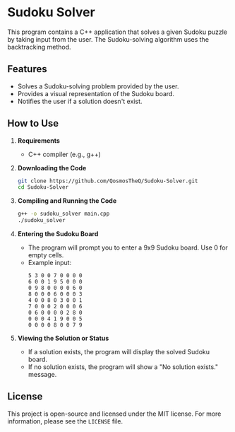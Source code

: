 # Sudoku Solver

This program contains a C++ application that solves a given Sudoku puzzle by taking input from the user. The Sudoku-solving algorithm uses the backtracking method.

## Features

- Solves a Sudoku-solving problem provided by the user.
- Provides a visual representation of the Sudoku board.
- Notifies the user if a solution doesn't exist.

## How to Use

1. **Requirements**

    - C++ compiler (e.g., g++)

2. **Downloading the Code**

    ```bash
    git clone https://github.com/QosmosTheQ/Sudoku-Solver.git
    cd Sudoku-Solver
    ```

3. **Compiling and Running the Code**

    ```bash
    g++ -o sudoku_solver main.cpp
    ./sudoku_solver
    ```

4. **Entering the Sudoku Board**

    - The program will prompt you to enter a 9x9 Sudoku board. Use 0 for empty cells.
    - Example input:
      ```
      5 3 0 0 7 0 0 0 0
      6 0 0 1 9 5 0 0 0
      0 9 8 0 0 0 0 6 0
      8 0 0 0 6 0 0 0 3
      4 0 0 8 0 3 0 0 1
      7 0 0 0 2 0 0 0 6
      0 6 0 0 0 0 2 8 0
      0 0 0 4 1 9 0 0 5
      0 0 0 0 8 0 0 7 9
      ```

5. **Viewing the Solution or Status**

    - If a solution exists, the program will display the solved Sudoku board.
    - If no solution exists, the program will show a "No solution exists." message.

## License

This project is open-source and licensed under the MIT license. For more information, please see the `LICENSE` file.
